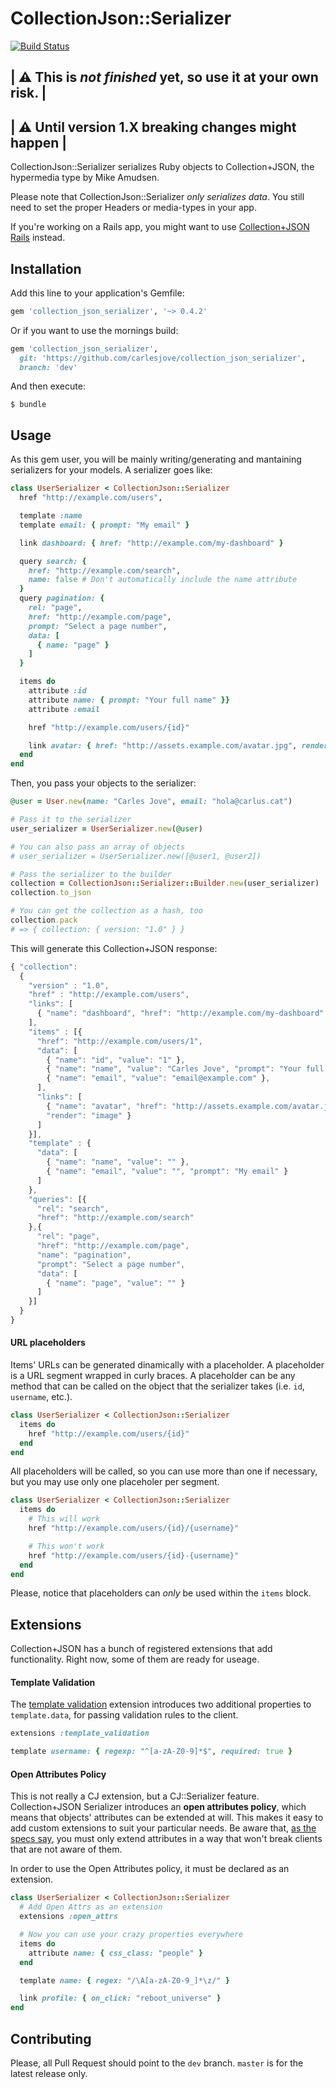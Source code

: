 # CollectionJson::Serializer

[![Build Status](https://travis-ci.org/carlesjove/collection_json_serializer.svg?branch=master)](https://travis-ci.org/carlesjove/collection_json_serializer)

| :warning: This is _not finished_ yet, so use it at your own risk. |
--------------------------------------------------------------------
| :warning: Until version 1.X breaking changes might happen |
-------------------------------------------------------------

CollectionJson::Serializer serializes Ruby objects to Collection+JSON, the hypermedia type by Mike Amudsen.

Please note that CollectionJson::Serializer _only serializes data_. You still need to set the proper Headers or media-types in your app.

If you're working on a Rails app, you might want to use [Collection+JSON
Rails](https://github.com/carlesjove/collection_json_rails) instead.

## Installation

Add this line to your application's Gemfile:

```ruby
gem 'collection_json_serializer', '~> 0.4.2'
```

Or if you want to use the mornings build:

```ruby
gem 'collection_json_serializer',
  git: 'https://github.com/carlesjove/collection_json_serializer',
  branch: 'dev'
```

And then execute:

    $ bundle


## Usage

As this gem user, you will be mainly writing/generating and mantaining serializers for your models. A serializer goes like:

```ruby
class UserSerializer < CollectionJson::Serializer
  href "http://example.com/users",

  template :name
  template email: { prompt: "My email" }

  link dashboard: { href: "http://example.com/my-dashboard" }

  query search: {
    href: "http://example.com/search",
    name: false # Don't automatically include the name attribute
  }
  query pagination: {
    rel: "page",
    href: "http://example.com/page",
    prompt: "Select a page number",
    data: [
      { name: "page" }
    ]
  }

  items do
    attribute :id
    attribute name: { prompt: "Your full name" }}
    attribute :email

    href "http://example.com/users/{id}"

    link avatar: { href: "http://assets.example.com/avatar.jpg", render: "image" }
  end
end
```

Then, you pass your objects to the serializer:

```ruby
@user = User.new(name: "Carles Jove", email: "hola@carlus.cat")

# Pass it to the serializer
user_serializer = UserSerializer.new(@user)

# You can also pass an array of objects
# user_serializer = UserSerializer.new([@user1, @user2])

# Pass the serializer to the builder
collection = CollectionJson::Serializer::Builder.new(user_serializer)
collection.to_json

# You can get the collection as a hash, too
collection.pack
# => { collection: { version: "1.0" } }
```

This will generate this Collection+JSON response:

```javascript
{ "collection": 
  {
    "version" : "1.0",
    "href" : "http://example.com/users",
    "links": [
      { "name": "dashboard", "href": "http://example.com/my-dashboard" }
    ],
    "items" : [{
      "href": "http://example.com/users/1",
      "data": [
        { "name": "id", "value": "1" },
        { "name": "name", "value": "Carles Jove", "prompt": "Your full name" },
        { "name": "email", "value": "email@example.com" },
      ],
      "links": [
        { "name": "avatar", "href": "http://assets.example.com/avatar.jpg",
        "render": "image" }
      ]
    }],
    "template" : {
      "data": [
        { "name": "name", "value": "" },
        { "name": "email", "value": "", "prompt": "My email" }
      ]
    },
    "queries": [{
      "rel": "search",
      "href": "http://example.com/search"
    },{
      "rel": "page",
      "href": "http://example.com/page",
      "name": "pagination",
      "prompt": "Select a page number",
      "data": [
        { "name": "page", "value": "" }
      ]
    }]
  }
}
```

#### URL placeholders

Items' URLs can be generated dinamically with a placeholder. A placeholder is a URL segment wrapped in curly braces. A placeholder can be any method that can be called on the object that the serializer takes (i.e. `id`, `username`, etc.).

```ruby
class UserSerializer < CollectionJson::Serializer
  items do
    href "http://example.com/users/{id}"
  end
end
```

All placeholders will be called, so you can use more than one if necessary, but you may use only one placeholer per segment.

```ruby
class UserSerializer < CollectionJson::Serializer
  items do
    # This will work
    href "http://example.com/users/{id}/{username}"

    # This won't work
    href "http://example.com/users/{id}-{username}"
  end
end
```

Please, notice that placeholders can _only_ be used within the `items` block.

## Extensions

Collection+JSON has a bunch of registered extensions that add functionality.
Right now, some of them are ready for useage.

#### Template Validation

The [template
validation](https://github.com/collection-json/extensions/blob/master/template-validation.md)
extension introduces two additional properties to `template.data`, for passing
validation rules to the client.

```ruby
extensions :template_validation

template username: { regexp: "^[a-zA-Z0-9]*$", required: true }
```

#### Open Attributes Policy

This is not really a CJ extension, but a CJ::Serializer feature. Collection+JSON Serializer introduces an __open attributes policy__, which means that objects' attributes can be extended at will. This makes it easy to add custom extensions to suit your particular needs. Be aware that, [as the specs say](https://github.com/collection-json/spec#7-extensibility), you must only extend attributes in a way that won't break clients that are not aware of them.

In order to use the Open Attributes policy, it must be declared as an extension.

```ruby
class UserSerializer < CollectionJson::Serializer
  # Add Open Attrs as an extension
  extensions :open_attrs

  # Now you can use your crazy properties everywhere
  items do
    attribute name: { css_class: "people" }
  end

  template name: { regex: "/\A[a-zA-Z0-9_]*\z/" }

  link profile: { on_click: "reboot_universe" }
end
```

## Contributing

Please, all Pull Request should point to the `dev` branch. `master` is for the
latest release only.
